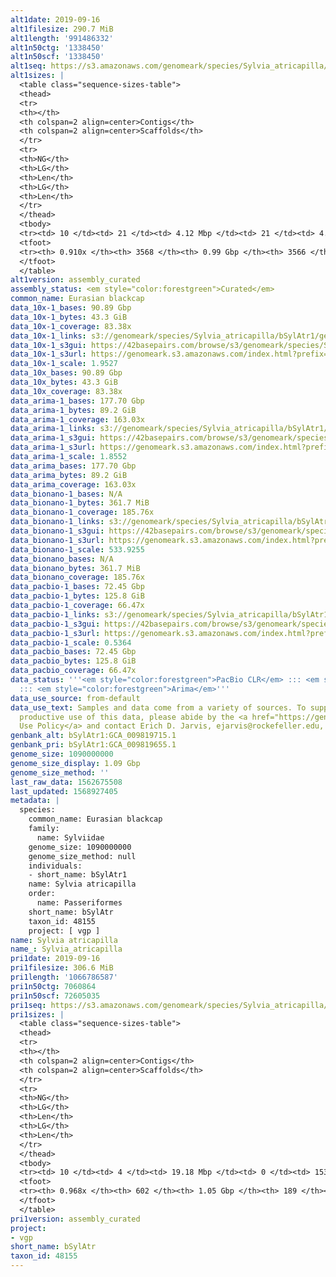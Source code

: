 ```yaml
---
alt1date: 2019-09-16
alt1filesize: 290.7 MiB
alt1length: '991486332'
alt1n50ctg: '1338450'
alt1n50scf: '1338450'
alt1seq: https://s3.amazonaws.com/genomeark/species/Sylvia_atricapilla/bSylAtr1/assembly_curated/bSylAtr1.alt.cur.20190916.fasta.gz
alt1sizes: |
  <table class="sequence-sizes-table">
  <thead>
  <tr>
  <th></th>
  <th colspan=2 align=center>Contigs</th>
  <th colspan=2 align=center>Scaffolds</th>
  </tr>
  <tr>
  <th>NG</th>
  <th>LG</th>
  <th>Len</th>
  <th>LG</th>
  <th>Len</th>
  </tr>
  </thead>
  <tbody>
  <tr><td> 10 </td><td> 21 </td><td> 4.12 Mbp </td><td> 21 </td><td> 4.12 Mbp </td></tr><tr><td> 20 </td><td> 52 </td><td> 3.04 Mbp </td><td> 52 </td><td> 3.04 Mbp </td></tr><tr><td> 30 </td><td> 93 </td><td> 2.41 Mbp </td><td> 93 </td><td> 2.41 Mbp </td></tr><tr><td> 40 </td><td> 144 </td><td> 1.83 Mbp </td><td> 144 </td><td> 1.83 Mbp </td></tr><tr style="background-color:#cccccc;"><td> 50 </td><td> 213 </td><td> 1.34 Mbp </td><td> 213 </td><td> 1.34 Mbp </td></tr><tr><td> 60 </td><td> 311 </td><td> 0.90 Mbp </td><td> 311 </td><td> 0.90 Mbp </td></tr><tr><td> 70 </td><td> 461 </td><td> 0.56 Mbp </td><td> 461 </td><td> 0.56 Mbp </td></tr><tr><td> 80 </td><td> 800 </td><td> 165.13 Kbp </td><td> 799 </td><td> 166.44 Kbp </td></tr><tr><td> 90 </td><td> 2906 </td><td> 23.40 Kbp </td><td> 2904 </td><td> 23.40 Kbp </td></tr><tr><td> 100 </td><td> 0 </td><td>  </td><td> 0 </td><td>  </td></tr></tbody>
  <tfoot>
  <tr><th> 0.910x </th><th> 3568 </th><th> 0.99 Gbp </th><th> 3566 </th><th> 0.99 Gbp </th></tr>
  </tfoot>
  </table>
alt1version: assembly_curated
assembly_status: <em style="color:forestgreen">Curated</em>
common_name: Eurasian blackcap
data_10x-1_bases: 90.89 Gbp
data_10x-1_bytes: 43.3 GiB
data_10x-1_coverage: 83.38x
data_10x-1_links: s3://genomeark/species/Sylvia_atricapilla/bSylAtr1/genomic_data/10x/<br>
data_10x-1_s3gui: https://42basepairs.com/browse/s3/genomeark/species/Sylvia_atricapilla/bSylAtr1/genomic_data/10x/
data_10x-1_s3url: https://genomeark.s3.amazonaws.com/index.html?prefix=species/Sylvia_atricapilla/bSylAtr1/genomic_data/10x/
data_10x-1_scale: 1.9527
data_10x_bases: 90.89 Gbp
data_10x_bytes: 43.3 GiB
data_10x_coverage: 83.38x
data_arima-1_bases: 177.70 Gbp
data_arima-1_bytes: 89.2 GiB
data_arima-1_coverage: 163.03x
data_arima-1_links: s3://genomeark/species/Sylvia_atricapilla/bSylAtr1/genomic_data/arima/<br>
data_arima-1_s3gui: https://42basepairs.com/browse/s3/genomeark/species/Sylvia_atricapilla/bSylAtr1/genomic_data/arima/
data_arima-1_s3url: https://genomeark.s3.amazonaws.com/index.html?prefix=species/Sylvia_atricapilla/bSylAtr1/genomic_data/arima/
data_arima-1_scale: 1.8552
data_arima_bases: 177.70 Gbp
data_arima_bytes: 89.2 GiB
data_arima_coverage: 163.03x
data_bionano-1_bases: N/A
data_bionano-1_bytes: 361.7 MiB
data_bionano-1_coverage: 185.76x
data_bionano-1_links: s3://genomeark/species/Sylvia_atricapilla/bSylAtr1/genomic_data/bionano/<br>
data_bionano-1_s3gui: https://42basepairs.com/browse/s3/genomeark/species/Sylvia_atricapilla/bSylAtr1/genomic_data/bionano/
data_bionano-1_s3url: https://genomeark.s3.amazonaws.com/index.html?prefix=species/Sylvia_atricapilla/bSylAtr1/genomic_data/bionano/
data_bionano-1_scale: 533.9255
data_bionano_bases: N/A
data_bionano_bytes: 361.7 MiB
data_bionano_coverage: 185.76x
data_pacbio-1_bases: 72.45 Gbp
data_pacbio-1_bytes: 125.8 GiB
data_pacbio-1_coverage: 66.47x
data_pacbio-1_links: s3://genomeark/species/Sylvia_atricapilla/bSylAtr1/genomic_data/pacbio/<br>
data_pacbio-1_s3gui: https://42basepairs.com/browse/s3/genomeark/species/Sylvia_atricapilla/bSylAtr1/genomic_data/pacbio/
data_pacbio-1_s3url: https://genomeark.s3.amazonaws.com/index.html?prefix=species/Sylvia_atricapilla/bSylAtr1/genomic_data/pacbio/
data_pacbio-1_scale: 0.5364
data_pacbio_bases: 72.45 Gbp
data_pacbio_bytes: 125.8 GiB
data_pacbio_coverage: 66.47x
data_status: '''<em style="color:forestgreen">PacBio CLR</em> ::: <em style="color:forestgreen">10x</em>
  ::: <em style="color:forestgreen">Arima</em>'''
data_use_source: from-default
data_use_text: Samples and data come from a variety of sources. To support fair and
  productive use of this data, please abide by the <a href="https://genome10k.soe.ucsc.edu/data-use-policies/">Data
  Use Policy</a> and contact Erich D. Jarvis, ejarvis@rockefeller.edu, with any questions.
genbank_alt: bSylAtr1:GCA_009819715.1
genbank_pri: bSylAtr1:GCA_009819655.1
genome_size: 1090000000
genome_size_display: 1.09 Gbp
genome_size_method: ''
last_raw_data: 1562675508
last_updated: 1568927405
metadata: |
  species:
    common_name: Eurasian blackcap
    family:
      name: Sylviidae
    genome_size: 1090000000
    genome_size_method: null
    individuals:
    - short_name: bSylAtr1
    name: Sylvia atricapilla
    order:
      name: Passeriformes
    short_name: bSylAtr
    taxon_id: 48155
    project: [ vgp ]
name: Sylvia atricapilla
name_: Sylvia_atricapilla
pri1date: 2019-09-16
pri1filesize: 306.6 MiB
pri1length: '1066786587'
pri1n50ctg: 7060864
pri1n50scf: 72605035
pri1seq: https://s3.amazonaws.com/genomeark/species/Sylvia_atricapilla/bSylAtr1/assembly_curated/bSylAtr1.pri.cur.20190916.fasta.gz
pri1sizes: |
  <table class="sequence-sizes-table">
  <thead>
  <tr>
  <th></th>
  <th colspan=2 align=center>Contigs</th>
  <th colspan=2 align=center>Scaffolds</th>
  </tr>
  <tr>
  <th>NG</th>
  <th>LG</th>
  <th>Len</th>
  <th>LG</th>
  <th>Len</th>
  </tr>
  </thead>
  <tbody>
  <tr><td> 10 </td><td> 4 </td><td> 19.18 Mbp </td><td> 0 </td><td> 153.19 Mbp </td></tr><tr><td> 20 </td><td> 11 </td><td> 15.60 Mbp </td><td> 1 </td><td> 115.29 Mbp </td></tr><tr><td> 30 </td><td> 19 </td><td> 12.03 Mbp </td><td> 2 </td><td> 113.36 Mbp </td></tr><tr><td> 40 </td><td> 29 </td><td> 10.01 Mbp </td><td> 3 </td><td> 88.58 Mbp </td></tr><tr style="background-color:#cccccc;"><td> 50 </td><td> 42 </td><td style="background-color:#88ff88;"> 7.06 Mbp </td><td> 5 </td><td style="background-color:#88ff88;"> 72.61 Mbp </td></tr><tr><td> 60 </td><td> 60 </td><td> 5.18 Mbp </td><td> 6 </td><td> 63.42 Mbp </td></tr><tr><td> 70 </td><td> 86 </td><td> 3.17 Mbp </td><td> 9 </td><td> 31.65 Mbp </td></tr><tr><td> 80 </td><td> 130 </td><td> 1.97 Mbp </td><td> 13 </td><td> 21.69 Mbp </td></tr><tr><td> 90 </td><td> 208 </td><td> 0.86 Mbp </td><td> 20 </td><td> 11.41 Mbp </td></tr><tr><td> 100 </td><td> 0 </td><td>  </td><td> 0 </td><td>  </td></tr></tbody>
  <tfoot>
  <tr><th> 0.968x </th><th> 602 </th><th> 1.05 Gbp </th><th> 189 </th><th> 1.07 Gbp </th></tr>
  </tfoot>
  </table>
pri1version: assembly_curated
project:
- vgp
short_name: bSylAtr
taxon_id: 48155
---
```

